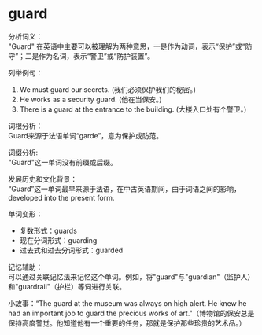 # guard

分析词义：  
"Guard" 在英语中主要可以被理解为两种意思，一是作为动词，表示“保护”或“防守”；二是作为名词，表示“警卫”或“防护装置”。

  

列举例句：

  

1.  We must guard our secrets. (我们必须保护我们的秘密。)
2.  He works as a security guard. (他在当保安。)
3.  There is a guard at the entrance to the building. (大楼入口处有个警卫。)

  

词根分析：  
Guard来源于法语单词“garde”，意为保护或防范。

  

词缀分析:  
"Guard"这一单词没有前缀或后缀。

  

发展历史和文化背景：  
“Guard”这一单词最早来源于法语，在中古英语期间，由于词语之间的影响，developed into the present form.

  

单词变形：

  

*   复数形式：guards
*   现在分词形式：guarding
*   过去式和过去分词形式：guarded

  

记忆辅助：  
可以通过关联记忆法来记忆这个单词。例如，将"guard"与"guardian"（监护人）和"guardrail"（护栏）等词进行关联。

  

小故事：“The guard at the museum was always on high alert. He knew he had an important job to guard the precious works of art."（博物馆的保安总是保持高度警觉。他知道他有一个重要的任务，那就是保护那些珍贵的艺术品。）

